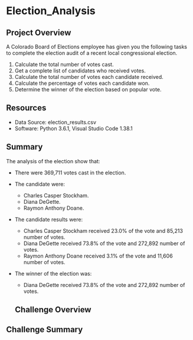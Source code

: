 # Election_Analysis

## Project Overview
A Colorado Board of Elections employee has given you the following tasks to complete the election audit of a recent local congressional election.

1. Calculate the total number of votes cast.
2. Get a complete list of candidates who received votes.
3. Calculate the total number of votes each candidate received.
4. Calculate the percentage of votes each candidate won.
5. Determine the winner of the election based on popular vote.

## Resources
 - Data Source: election_results.csv
 - Software: Python 3.6.1, Visual Studio Code 1.38.1

## Summary
The analysis of the election show that:
- There were 369,711 votes cast in the election.
- The candidate were:
  - Charles Casper Stockham.
  - Diana DeGette.
  - Raymon Anthony Doane.

- The candidate results were:
  - Charles Casper Stockham received 23.0% of the vote and 85,213 number of votes.
  - Diana DeGette received 73.8% of the vote and 272,892 number of votes.
  - Raymon Anthony Doane received 3.1% of the vote and 11,606 number of votes.
  
- The winner of the election was:
  - Diana DeGette received 73.8% of the vote and 272,892 number of votes.
  
  ## Challenge Overview
  
 ## Challenge Summary 
